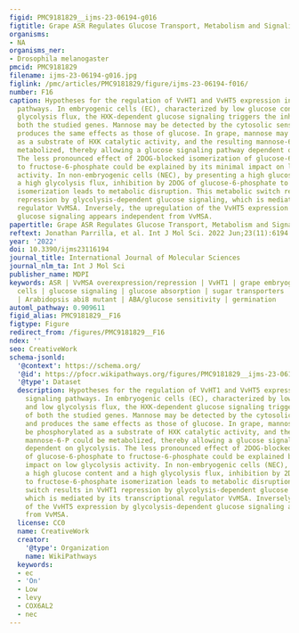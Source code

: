 ```yaml
---
figid: PMC9181829__ijms-23-06194-g016
figtitle: Grape ASR Regulates Glucose Transport, Metabolism and Signaling
organisms:
- NA
organisms_ner:
- Drosophila melanogaster
pmcid: PMC9181829
filename: ijms-23-06194-g016.jpg
figlink: /pmc/articles/PMC9181829/figure/ijms-23-06194-f016/
number: F16
caption: Hypotheses for the regulation of VvHT1 and VvHT5 expression in glucose signaling
  pathways. In embryogenic cells (EC), characterized by low glucose content and low
  glycolysis flux, the HXK-dependent glucose signaling triggers the inhibition of
  both the studied genes. Mannose may be detected by the cytosolic sensor HXK, and
  produces the same effects as those of glucose. In grape, mannose may also be phosphorylated
  as a substrate of HXK catalytic activity, and the resulting mannose-6-P could be
  metabolized, thereby allowing a glucose signaling pathway dependent on glycolysis.
  The less pronounced effect of 2DOG-blocked isomerization of glucose-6-phosphate
  to fructose-6-phosphate could be explained by its minimal impact on low glycolysis
  activity. In non-embryogenic cells (NEC), by presenting a high glucose content and
  a high glycolysis flux, inhibition by 2DOG of glucose-6-phosphate to fructose-6-phosphate
  isomerization leads to metabolic disruption. This metabolic switch results in VvHT1
  repression by glycolysis-dependent glucose signaling, which is mediated by its transcriptional
  regulator VvMSA. Inversely, the upregulation of the VvHT5 expression by glycolysis-dependent
  glucose signaling appears independent from VvMSA.
papertitle: Grape ASR Regulates Glucose Transport, Metabolism and Signaling.
reftext: Jonathan Parrilla, et al. Int J Mol Sci. 2022 Jun;23(11):6194.
year: '2022'
doi: 10.3390/ijms23116194
journal_title: International Journal of Molecular Sciences
journal_nlm_ta: Int J Mol Sci
publisher_name: MDPI
keywords: ASR | VvMSA overexpression/repression | VvHT1 | grape embryogenic and non-embryogenic
  cells | glucose signaling | glucose absorption | sugar transporters | central metabolism
  | Arabidopsis abi8 mutant | ABA/glucose sensitivity | germination
automl_pathway: 0.909611
figid_alias: PMC9181829__F16
figtype: Figure
redirect_from: /figures/PMC9181829__F16
ndex: ''
seo: CreativeWork
schema-jsonld:
  '@context': https://schema.org/
  '@id': https://pfocr.wikipathways.org/figures/PMC9181829__ijms-23-06194-g016.html
  '@type': Dataset
  description: Hypotheses for the regulation of VvHT1 and VvHT5 expression in glucose
    signaling pathways. In embryogenic cells (EC), characterized by low glucose content
    and low glycolysis flux, the HXK-dependent glucose signaling triggers the inhibition
    of both the studied genes. Mannose may be detected by the cytosolic sensor HXK,
    and produces the same effects as those of glucose. In grape, mannose may also
    be phosphorylated as a substrate of HXK catalytic activity, and the resulting
    mannose-6-P could be metabolized, thereby allowing a glucose signaling pathway
    dependent on glycolysis. The less pronounced effect of 2DOG-blocked isomerization
    of glucose-6-phosphate to fructose-6-phosphate could be explained by its minimal
    impact on low glycolysis activity. In non-embryogenic cells (NEC), by presenting
    a high glucose content and a high glycolysis flux, inhibition by 2DOG of glucose-6-phosphate
    to fructose-6-phosphate isomerization leads to metabolic disruption. This metabolic
    switch results in VvHT1 repression by glycolysis-dependent glucose signaling,
    which is mediated by its transcriptional regulator VvMSA. Inversely, the upregulation
    of the VvHT5 expression by glycolysis-dependent glucose signaling appears independent
    from VvMSA.
  license: CC0
  name: CreativeWork
  creator:
    '@type': Organization
    name: WikiPathways
  keywords:
  - ec
  - 'On'
  - Low
  - levy
  - COX6AL2
  - nec
---
```

